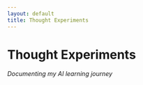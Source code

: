```yaml
---
layout: default
title: Thought Experiments
---
```


# Thought Experiments  
*Documenting my AI learning journey*


